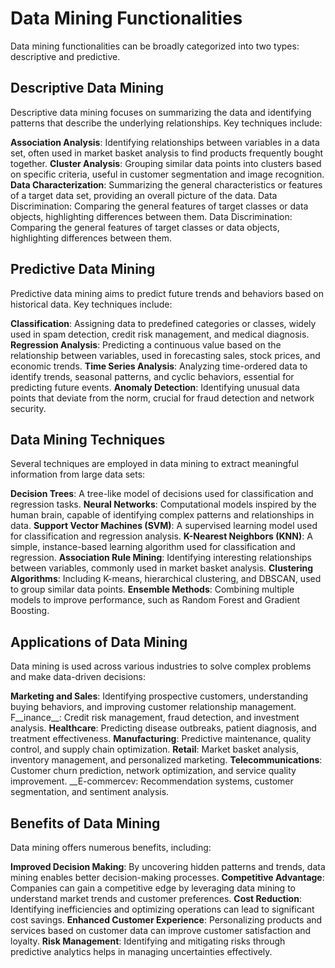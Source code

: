 # Data Mining Functionalities
Data mining functionalities can be broadly categorized into two types: descriptive and predictive.

## Descriptive Data Mining
Descriptive data mining focuses on summarizing the data and identifying patterns that describe the underlying relationships. Key techniques include:

__Association Analysis__: Identifying relationships between variables in a data set, often used in market basket analysis to find products frequently bought together.
__Cluster Analysis__: Grouping similar data points into clusters based on specific criteria, useful in customer segmentation and image recognition.
__Data Characterization__: Summarizing the general characteristics or features of a target data set, providing an overall picture of the data.
Data Discrimination: Comparing the general features of target classes or data objects, highlighting differences between them.
Data Discrimination: Comparing the general features of target classes or data objects, highlighting differences between them.

## Predictive Data Mining
Predictive data mining aims to predict future trends and behaviors based on historical data. Key techniques include:

__Classification__: Assigning data to predefined categories or classes, widely used in spam detection, credit risk management, and medical diagnosis.
__Regression Analysis__: Predicting a continuous value based on the relationship between variables, used in forecasting sales, stock prices, and economic trends.
__Time Series Analysis__: Analyzing time-ordered data to identify trends, seasonal patterns, and cyclic behaviors, essential for predicting future events.
__Anomaly Detection__: Identifying unusual data points that deviate from the norm, crucial for fraud detection and network security.

## Data Mining Techniques
Several techniques are employed in data mining to extract meaningful information from large data sets:

__Decision Trees__: A tree-like model of decisions used for classification and regression tasks.
__Neural Networks__: Computational models inspired by the human brain, capable of identifying complex patterns and relationships in data.
__Support Vector Machines (SVM)__: A supervised learning model used for classification and regression analysis.
__K-Nearest Neighbors (KNN)__: A simple, instance-based learning algorithm used for classification and regression.
__Association Rule Mining__: Identifying interesting relationships between variables, commonly used in market basket analysis.
__Clustering Algorithms__: Including K-means, hierarchical clustering, and DBSCAN, used to group similar data points.
__Ensemble Methods__: Combining multiple models to improve performance, such as Random Forest and Gradient Boosting.


## Applications of Data Mining
Data mining is used across various industries to solve complex problems and make data-driven decisions:

__Marketing and Sales__: Identifying prospective customers, understanding buying behaviors, and improving customer relationship management.
F__inance__: Credit risk management, fraud detection, and investment analysis.
__Healthcare__: Predicting disease outbreaks, patient diagnosis, and treatment effectiveness.
__Manufacturing__: Predictive maintenance, quality control, and supply chain optimization.
__Retail__: Market basket analysis, inventory management, and personalized marketing.
__Telecommunications__: Customer churn prediction, network optimization, and service quality improvement.
__E-commercev: Recommendation systems, customer segmentation, and sentiment analysis.

## Benefits of Data Mining
Data mining offers numerous benefits, including:

__Improved Decision Making__: By uncovering hidden patterns and trends, data mining enables better decision-making processes.
__Competitive Advantage__: Companies can gain a competitive edge by leveraging data mining to understand market trends and customer preferences.
__Cost Reduction__: Identifying inefficiencies and optimizing operations can lead to significant cost savings.
__Enhanced Customer Experience__: Personalizing products and services based on customer data can improve customer satisfaction and loyalty.
__Risk Management__: Identifying and mitigating risks through predictive analytics helps in managing uncertainties effectively.
